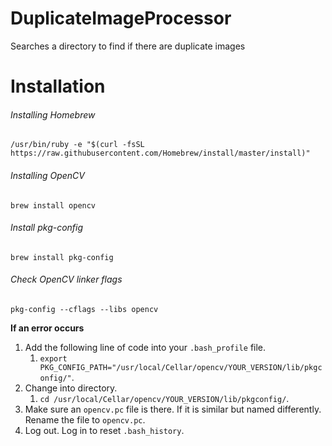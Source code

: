 # DuplicateImageProcessor
Searches a directory to find if there are duplicate images

# Installation
###### Installing Homebrew
`/usr/bin/ruby -e "$(curl -fsSL https://raw.githubusercontent.com/Homebrew/install/master/install)"`
###### Installing OpenCV
`brew install opencv`
###### Install pkg-config
`brew install pkg-config`
###### Check OpenCV linker flags
`pkg-config --cflags --libs opencv`

**If an error occurs**
1. Add the following line of code into your `.bash_profile` file.
   1. `export PKG_CONFIG_PATH="/usr/local/Cellar/opencv/YOUR_VERSION/lib/pkgconfig/"`.
2. Change into directory.
   1. `cd /usr/local/Cellar/opencv/YOUR_VERSION/lib/pkgconfig/`.
3. Make sure an `opencv.pc` file is there. If it is similar but named differently. Rename the file to `opencv.pc`.
4. Log out. Log in to reset `.bash_history`.
